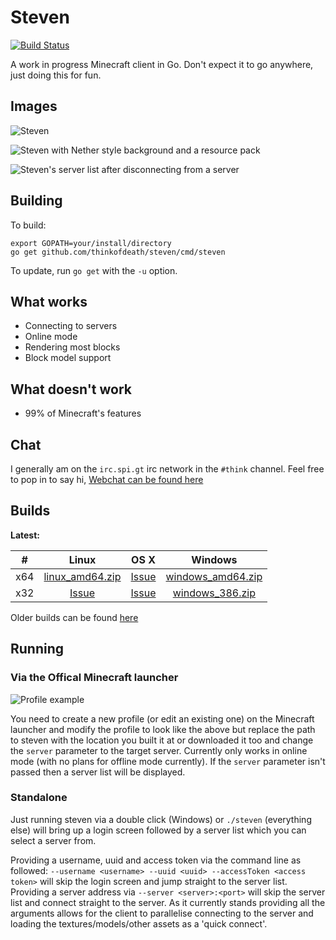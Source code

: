 # Steven
[![Build Status](https://travis-ci.org/thinkofdeath/steven.svg?branch=master)](https://travis-ci.org/thinkofdeath/steven)

A work in progress Minecraft client in Go.
Don't expect it to go anywhere, just doing this for fun.

## Images

![Steven](http://i.imgur.com/VVnmbkV.png)

![Steven with Nether style background and a resource pack](https://i.imgur.com/QjBb1UT.png)

![Steven's server list after disconnecting from a server](https://i.imgur.com/JRFXt0e.png)

## Building

To build:

```
export GOPATH=your/install/directory
go get github.com/thinkofdeath/steven/cmd/steven
```

To update, run `go get` with the `-u` option.

## What works

* Connecting to servers
* Online mode
* Rendering most blocks
* Block model support

## What doesn't work

* 99% of Minecraft's features

## Chat

I generally am on the `irc.spi.gt` irc network in the `#think` channel. 
Feel free to pop in to say hi, [Webchat can be found here](https://irc.spi.gt/iris/?channels=think)

## Builds

**Latest:**

|  #  |      Linux      | OS X |      Windows      |
|:---:|:---------------:|:----:|:-----------------:|
| x64 | [linux_amd64.zip](http://ci.thinkofdeath.uk/guestAuth/repository/download/Steven_Client/.lastSuccessful/linux_amd64.zip) |   [Issue](https://github.com/thinkofdeath/steven/issues/27)  | [windows_amd64.zip](http://ci.thinkofdeath.uk/guestAuth/repository/download/Steven_Client/.lastSuccessful/windows_amd64.zip) |
| x32 |   [Issue](https://github.com/thinkofdeath/steven/issues/28)       |   [Issue](https://github.com/thinkofdeath/steven/issues/27)  |  [windows_386.zip](http://ci.thinkofdeath.uk/guestAuth/repository/download/Steven_Client/.lastSuccessful/windows_386.zip)  |

Older builds can be found [here](http://ci.thinkofdeath.co.uk/viewType.html?buildTypeId=Steven_Client&guest=1)

## Running

### Via the Offical Minecraft launcher

![Profile example](http://i.imgur.com/NBMGhPL.png)

You need to create a new profile (or edit an existing one) on the Minecraft 
launcher and modify the profile to look like the above but replace the path
to steven with the location you built it at or downloaded it too and change the 
`server` parameter to the target server. Currently only works in online mode
(with no plans for offline mode currently). If the `server` parameter isn't
passed then a server list will be displayed.

### Standalone

Just running steven via a double click (Windows) or `./steven` (everything else)
will bring up a login screen followed by a server list which you can select a server
from.

Providing a username, uuid and access token via the command line as followed:
  `--username <username> --uuid <uuid> --accessToken <access token>`
will skip the login screen and jump straight to the server list. Providing a
server address via `--server <server>:<port>` will skip the server list and 
connect straight to the server. As it currently stands providing all the arguments
allows for the client to parallelise connecting to the server and loading the 
textures/models/other assets as a 'quick connect'.

